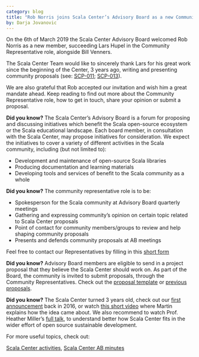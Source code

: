 ```yaml
---
category: blog
title: "Rob Norris joins Scala Center’s Advisory Board as a new Community Representative"
by: Darja Jovanovic 
---
```


On the 6th of March 2019 the Scala Center Advisory Board welcomed Rob Norris as a new member, succeeding Lars Hupel in the Community Representative role, alongside Bill Venners.

The Scala Center Team would like to sincerely thank Lars for his great work since the beginning of the Center, 3 years ago, writing and presenting community proposals (see: [SCP-011](https://github.com/scalacenter/advisoryboard/blob/master/proposals/011-debugging-symbols.md); [SCP-013](https://github.com/scalacenter/advisoryboard/blob/master/proposals/013-sbt-migration.md)). 

We are also grateful that Rob accepted our invitation and wish him a great mandate ahead. Keep reading to find out more about the Community Representative role, how to get in touch, share your opinion or submit a proposal.


**Did you know?** The Scala Center’s Advisory Board is a forum for proposing and discussing initiatives which benefit the Scala open-source ecosystem or the Scala educational landscape. Each board member, in consultation with the Scala Center, may propose initiatives for consideration. 
We expect the initiatives to cover a variety of different activities in the Scala community, including (but not limited to): 
- Development and maintenance of open-source Scala libraries 
- Producing documentation and learning materials 
- Developing tools and services of benefit to the Scala community as a whole 

**Did you know?** The community representative role is to be:

- Spokesperson for the Scala community at Advisory Board quarterly meetings 
- Gathering and expressing community’s opinion on certain topic related to Scala Center proposals
- Point of contact for community members/groups to review and help shaping community proposals
- Presents and defends community proposals at AB meetings

Feel free to contact our Representatives by filling in this [short form](https://docs.google.com/forms/d/e/1FAIpQLScvdmnFYJnHzT0n8WyDsN9TEfTIaA76ZdINDEjx0D3pR7OPBg/viewform?usp=sf_link)

**Did you know?** Advisory Board members are eligible to send in a project proposal that they believe the Scala Center should work on. As part of the Board, the community is invited to submit proposals, through the Community Representatives. Check out the [proposal template](https://github.com/scalacenter/advisoryboard/blob/master/templates/proposal.md) or [previous proposals](https://github.com/scalacenter/advisoryboard/tree/master/proposals).

**Did you know?** The Scala Center turned 3 years old, check out our [first announcement](https://www.scala-lang.org/blog/2016/03/14/announcing-the-scala-center.html) back in 2016, or watch [this short video](https://www.youtube.com/watch?v=RO8kDSJb-Gs) where Martin explains how the idea came about. We also recommend to watch Prof. Heather Miller’s [full talk](https://www.youtube.com/watch?v=KeEAXpLp6Dc), to understand better how Scala Center fits in the wider effort of open source sustainable development.


For more useful topics, check out: 

[Scala Center activities](https://scala.epfl.ch/projects.html), [Scala Center AB minutes](https://scala.epfl.ch/minutes/2018/12/05/december-5-2018.html)
